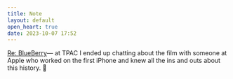 ```yaml
---
title: Note
layout: default
open_heart: true
date: 2023-10-07 17:52
---
```


[Re: BlueBerry](https://muan.co/notes/2023-09-07-mm)— at TPAC I ended up chatting about the film with someone at Apple who worked on the first iPhone and knew all the ins and outs about this history. 🥰
